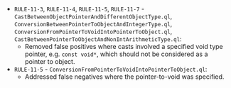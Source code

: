 - `RULE-11-3`, `RULE-11-4`, `RULE-11-5`, `RULE-11-7` - `CastBetweenObjectPointerAndDifferentObjectType.ql`, `ConversionBetweenPointerToObjectAndIntegerType.ql`, `ConversionFromPointerToVoidIntoPointerToObject.ql`, `CastBetweenPointerToObjectAndNonIntArithmeticType.ql`:
  - Removed false positives where casts involved a specified void type pointer, e.g. `const void*`, which should not be considered as a pointer to object.
- `RULE-11-5` - `ConversionFromPointerToVoidIntoPointerToObject.ql`:
  - Addressed false negatives where the pointer-to-void was specified.